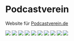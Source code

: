 # Podcastverein
Website für [Podcastverein.de](http://podcastverein.de)

<img src="https://raw.githubusercontent.com/McCouman/Podcastverein/master/demo/1.png"/>
<img src="https://raw.githubusercontent.com/McCouman/Podcastverein/master/demo/2.png"/>
<img src="https://raw.githubusercontent.com/McCouman/Podcastverein/master/demo/3.png"/>
<img src="https://raw.githubusercontent.com/McCouman/Podcastverein/master/demo/4.png"/>
<img src="https://raw.githubusercontent.com/McCouman/Podcastverein/master/demo/5.png"/>
<img src="https://raw.githubusercontent.com/McCouman/Podcastverein/master/demo/6.png"/>
<img src="https://raw.githubusercontent.com/McCouman/Podcastverein/master/demo/7.png"/>
<img src="https://raw.githubusercontent.com/McCouman/Podcastverein/master/demo/8.png"/>
<img src="https://raw.githubusercontent.com/McCouman/Podcastverein/master/demo/9.png"/>
<img src="https://raw.githubusercontent.com/McCouman/Podcastverein/master/demo/10.png"/>
